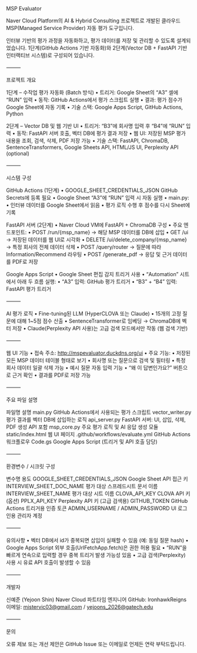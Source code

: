 MSP Evaluator

Naver Cloud Platform의 AI & Hybrid Consulting 프로젝트로 개발된 클라우드 MSP(Managed Service Provider) 자동 평가 도구입니다.

인터뷰 기반의 평가 과정을 자동화하고, 평가 데이터를 저장 및 관리할 수 있도록 설계되었습니다.
1단계(GitHub Actions 기반 자동화)와 2단계(Vector DB + FastAPI 기반 인터랙티브 시스템)로 구성되어 있습니다.

⸻

프로젝트 개요

1단계 – 수작업 평가 자동화 (Batch 방식)
	•	트리거: Google Sheet의 “A3” 셀에 “RUN” 입력
	•	동작: GitHub Actions에서 평가 스크립트 실행
	•	결과: 평가 점수가 Google Sheet에 자동 기록
	•	기술 스택: Google Apps Script, GitHub Actions, Python

2단계 – Vector DB 및 웹 기반 UI
	•	트리거: “B3”에 회사명 입력 후 “B4”에 “RUN” 입력
	•	동작: FastAPI 서버 호출, 벡터 DB에 평가 결과 저장
	•	웹 UI: 저장된 MSP 평가 내용을 조회, 검색, 삭제, PDF 저장 가능
	•	기술 스택: FastAPI, ChromaDB, SentenceTransformers, Google Sheets API, HTML/JS UI, Perplexity API (optional)

⸻

시스템 구성

GitHub Actions (1단계)
	•	GOOGLE_SHEET_CREDENTIALS_JSON GitHub Secrets에 등록 필요
	•	Google Sheet “A3”에 “RUN” 입력 시 자동 실행
	•	main.py:
	•	인터뷰 데이터를 Google Sheet에서 읽음
	•	평가 로직 수행 후 점수를 다시 Sheet에 기록

FastAPI 서버 (2단계)
	•	Naver Cloud VM에 FastAPI + ChromaDB 구성
	•	주요 엔드포인트:
	•	POST /run/{msp_name} → 해당 MSP 데이터를 DB에 삽입
	•	GET /ui → 저장된 데이터를 웹 UI로 시각화
	•	DELETE /ui/delete_company/{msp_name} → 특정 회사의 전체 데이터 삭제
	•	POST /query/router → 질문에 따라 Information/Recommend 라우팅
	•	POST /generate_pdf → 응답 및 근거 데이터를 PDF로 저장

Google Apps Script
	•	Google Sheet 편집 감지 트리거 사용
	•	“Automation” 시트에서 아래 두 흐름 실행:
	•	“A3” 입력: GitHub 평가 트리거
	•	“B3” + “B4” 입력: FastAPI 평가 트리거

⸻

AI 평가 로직
	•	Fine-tuning된 LLM (HyperCLOVA 또는 Claude)
	•	15개의 고정 질문에 대해 1~5점 점수 산출
	•	SentenceTransformer로 임베딩 → ChromaDB에 벡터 저장
	•	Claude(Perplexity API 사용)는 고급 검색 모드에서만 작동 (웹 검색 기반)

⸻

웹 UI 기능
	•	접속 주소: http://mspevaluator.duckdns.org/ui
	•	주요 기능:
	•	저장된 모든 MSP 데이터 테이블 형태로 보기
	•	회사명 또는 질문으로 검색 및 필터링
	•	특정 회사 데이터 일괄 삭제 가능
	•	예시 질문 자동 입력 기능
	•	“왜 이 답변인가요?” 버튼으로 근거 확인
	•	결과를 PDF로 저장 가능

⸻

주요 파일 설명

파일명	설명
main.py	GitHub Actions에서 사용되는 평가 스크립트
vector_writer.py	평가 결과를 벡터 DB에 삽입하는 로직
api_server.py	FastAPI 서버: UI, 삽입, 삭제, PDF 생성 API 포함
msp_core.py	주요 평가 로직 및 AI 응답 생성 모듈
static/index.html	웹 UI 페이지
.github/workflows/evaluate.yml	GitHub Actions 워크플로우
Code.gs	Google Apps Script (트리거 및 API 호출 담당)


⸻

환경변수 / 시크릿 구성

변수명	용도
GOOGLE_SHEET_CREDENTIALS_JSON	Google Sheet API 접근 키
INTERVIEW_SHEET_DOC_NAME	평가 대상 스프레드시트 문서 이름
INTERVIEW_SHEET_NAME	평가 대상 시트 이름
CLOVA_API_KEY	CLOVA API 키 (옵션)
PPLX_API_KEY	Perplexity API 키 (고급 검색용)
GITHUB_TOKEN	GitHub Actions 트리거용 인증 토큰
ADMIN_USERNAME / ADMIN_PASSWORD	UI 로그인용 관리자 계정


⸻

유의사항
	•	벡터 DB에서 id가 중복되면 삽입이 실패할 수 있음 (예: 동일 질문 hash)
	•	Google Apps Script 외부 호출(UrlFetchApp.fetch)은 권한 허용 필요
	•	“RUN”을 빠르게 연속으로 입력할 경우 중복 트리거 발생 가능성 있음
	•	고급 검색(Perplexity) 사용 시 유료 API 호출이 발생할 수 있음

⸻

개발자

신예준 (Yejoon Shin)
Naver Cloud 파트타임 엔지니어
GitHub: IronhawkReigns
이메일: mistervic03@gmail.com / yejoons_2026@gatech.edu

⸻

문의

오류 제보 또는 개선 제안은 GitHub Issue 또는 이메일로 언제든 연락 부탁드립니다.
